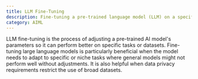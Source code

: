 ```yaml
---
title: LLM Fine-Tuning
description: Fine-tuning a pre-trained language model (LLM) on a specific dataset or task to improve its performance.
category: AIML
---
```


LLM fine-tuning is the process of adjusting a pre-trained AI model's parameters so it can perform better on specific tasks or datasets. Fine-tuning large language models is particularly beneficial when the model needs to adapt to specific or niche tasks where general models might not perform well without adjustments. It is also helpful when data privacy requirements restrict the use of broad datasets.
